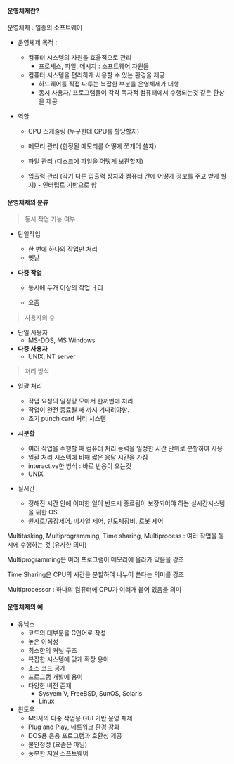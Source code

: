 #### 운영체제란?

운영체제 : 일종의 소프트웨어

- 운영체제 목적 : 
  - 컴퓨터 시스템의 자원을 효율적으로 관리
    - 프로세스, 파일, 메시지 : 소프트웨어 자원들
  - 컴퓨터 시스템을 편리하게 사용할 수 있는 환경을 제공
    - 하드웨어를 직접 다루는 복잡한 부분을 운영체제가 대행
    - 동시 사용자/ 프로그램들이 각각 독자적 컴퓨터에서 수행되는것 같은 환상을 제공

- 역할

  - CPU 스케줄링 (누구한테 CPU를 할당할지)
  - 메모리 관리 (한정된 메모리를 어떻게 쪼개어 쓸지)
  - 파일 관리 (디스크에 파일을 어떻게 보관할지)

  - 입출력 관리 (각기 다른 입출력 장치와 컴퓨터 간에 어떻게 정보를 주고 받게 할지) - 인터럽트 기반으로 함



#### 운영체제의 분류

> 동시 작업 가능 여부

- 단일작업

  - 한 번에 하나의 작업만 처리
  - 옛날

- **다중 작업**

  - 동시에 두개 이상의 작업 ㅓ리

  - 요즘



> 사용자의 수

- 단일 사용자
  - MS-DOS, MS Windows
- **다중 사용자**
  - UNIX, NT server



> 처리 방식

- 일괄 처리
  - 작업 요청의 일정량 모아서 한꺼번에 처리
  - 작업이 완전 종료될 때 까지 기다려야함.
  - 초기 punch card 처리 시스템 
- **시분할**
  - 여러 작업을 수행할 때 컴퓨터 처리 능력을 일정한 시간 단위로 분할하여 사용
  - 일괄 처리 시스템에 비해 짧은 응답 시간을 가짐
  - interactive한 방식 : 바로 반응이 오는것
  - UNIX

- 실시간
  - 정해진 시간 안에 어떠한 일이 반드시 종료됨이 보장되어야 하는 실시간시스템을 위한 OS
  - 원자로/공장제어, 미사일 제어, 반도체장비, 로봇 제어



Multitasking, Multiprogramming, Time sharing, Multiprocess : 여러 작업을 동시에 수행하는 것 (유사한 의미)

Multiprogramming은 여러 프로그램이 메모리에 올라가 있음을 강조

Time Sharing은 CPU의 시간을 분할하여 나누어 쓴다는 의미를 강조

Multiprocessor : 하나의 컴퓨터에 CPU가 여러개 붙어 있음을 의미



#### 운영체제의 예

- 유닉스
  - 코드의 대부분을 C언어로 작성
  - 높은 이식성
  - 최소한의  커널 구조
  - 복잡한 시스템에 맞게 확장 용이
  - 소스 코드 공개
  - 프로그램 개발에 용이
  - 다양한 버전 존재
    - Sysyem V, FreeBSD, SunOS, Solaris
    - Linux
- 윈도우
  - MS사의 다중 작업용 GUI 기반 운영 체제
  - Plug and Play, 네트워크 환경 강화
  - DOS용 응용 프로그램과 호환성 제공
  - 불안정성 (요즘은 아님)
  - 풍부한 지원 소프트웨어

 









